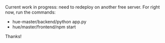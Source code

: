 Current work in progress: need to redeploy on another free server.
For right now, run the commands:
- hue-master/backend/python app.py
- hue/master/frontend/npm start

Thanks!
